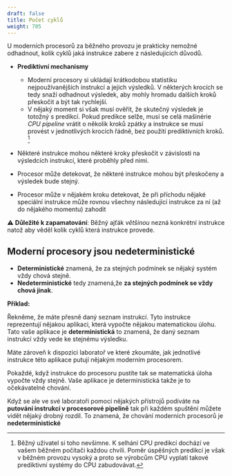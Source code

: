 ```yaml
---
draft: false
title: Počet cyklů
weight: 705
---
```


U moderních procesorů za běžného provozu je prakticky nemožné odhadnout, kolik cyklů jaká instrukce zabere z následujících důvodů.

- **Prediktivní mechanismy**
  - Moderní procesory si ukládají krátkodobou statistiku nejpoužívanějších instrukcí a jejich výsledků. V některých krocích se tedy snaží odhadnout výsledek, aby mohly hromadu dalších kroků přeskočit a být tak rychlejší.
  - V nějaký moment si však musí ověřit, že skutečný výsledek je totožný s predikcí. Pokud predikce selže, musí se celá mašinérie *CPU pipeline* vrátit o několik kroků zpátky a instrukce se musí provést v jednotlivých krocích řádně, bez použití prediktivních kroků. [^b]

- Některé instrukce mohou některé kroky přeskočit v závislosti na výsledcích instrukcí, které proběhly před nimi.

- Procesor může detekovat, že některé instrukce mohou být přeskočeny a výsledek bude stejný.

- Procesor může v nějakém kroku detekovat, že při příchodu nějaké speciální instrukce může rovnou všechny následující instrukce za ní (až do nějakého momentu) zahodit

⚠️ **Důležité k zapamatování**: Běžný ajťák *většinou* nezná konkrétní instrukce natož aby věděl kolik cyklů která instrukce provede.

## Moderní procesory jsou nedeterministické

- **Deterministické** znamená, že za stejných podmínek se nějaký systém vždy chová stejně. 
- **Nedeterministické** tedy znamená,že **za stejných podmínek se vždy chová jinak**.

**Příklad:** 

Řekněme, že máte přesně daný seznam instrukcí. Tyto instrukce reprezentují nějakou aplikaci, která vypočte nějakou matematickou úlohu. Tato vaše aplikace je **deterministická** to znamená, že daný seznam instrukcí vždy vede ke stejnému výsledku.

Máte zároveň k dispozici laboratoř ve které zkoumáte, jak jednotlivé instrukce této aplikace putují nějakým moderním procesorem.

Pokaždé, když instrukce do procesoru pustíte tak se matematická úloha vypočte vždy stejně. Vaše aplikace je deterministická takže je to očekávatelné chování.

Když se ale ve své laboratoři pomocí nějakých přístrojů podíváte na **putování instrukcí v procesorové pipelině** tak při každém spuštění můžete vidět nějaký drobný rozdíl. To znamená, že chování moderních procesorů je **nedeterministické**

[^b]: Běžný uživatel si toho nevšimne. K selhání CPU predikcí dochází ve vašem běžném počítači každou chvíli. Poměr úspěšných predikcí je však v běžném provozu vysoký a proto se výrobcům CPU vyplatí takové prediktivní systémy do CPU zabudovávat.